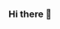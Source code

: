 ### Hi there 👋
<!--
**p5111/p5111** is a ✨ _special_ ✨ repository because its `README.md` (this file) appears on your GitHub profile.

Here are some ideas to get you started:

- 🔭 I’m currently working on Machine Learning and System Design
- 🌱 I’m currently doing Projects related to ML.
- 👯 I’m looking to work with real life problem solutions through ML at compaines
- 🤔 I’m a student and seeking an in-depth internship at Ml
- 💬 Ask me about aything which relates to Machine Learning
- 📫 How to reach me: ...
- 😄 Pronouns: She/Her
- ⚡ Fun fact: Using innovative technology and machine learning to address pressing issues
I am student at IIITM
- 🔭 I’m currently working on Machine Learning and System Design
- 🌱 ML and NLP-related projects are what I'm working on right now.
- 👯 I’m looking to work with real life problem solutions through ML at compaines
- 🤔 I’m a student and seeking an in-depth internship at Ml
- 💬 Ask me about aything which relates to Machine Learning
- 📫 How to reach me: ...
- ⚡ Fun fact: Using innovative technology and machine learning to help businesses expand and address pressing issues
Machine Learning |  Python | Tech Content creater | Open to work as Intern | 
 IIITM | I'm constantly upbeat and excited to pick up new abilities
-->
